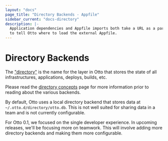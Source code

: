 ```yaml
---
layout: "docs"
page_title: "Directory Backends - Appfile"
sidebar_current: "docs-directory"
description: |-
  Application dependencies and Appfile imports both take a URL as a parameter
  to tell Otto where to load the external Appfile.
---
```


# Directory Backends

The ["directory"](/docs/concepts/directory.html) is the name for the layer in
Otto that stores the state of all infrastructures, applications, deploys,
builds, etc.

Please read the [directory concepts](/docs/concepts/directory.html) page
for more information prior to reading about the various backends.

By default, Otto uses a local directory backend that stores data at
`~/.otto.d/directory/otto.db`. This is not well suited for sharing data
in a team and is not currently configurable.

For Otto 0.1, we focused on the single developer experience. In upcoming
releases, we'll be focusing more on teamwork. This will involve adding more
directory backends and making them more configurable.
